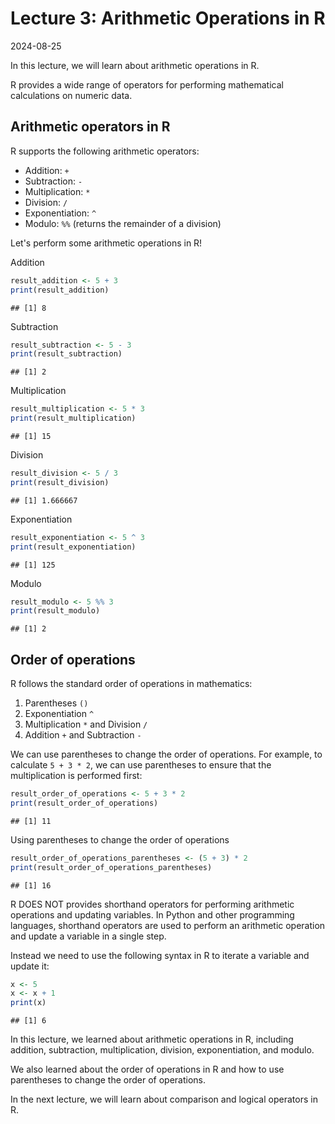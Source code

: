 # Lecture 3: Arithmetic Operations in R
2024-08-25

In this lecture, we will learn about arithmetic operations in R.

R provides a wide range of operators for performing mathematical calculations
on numeric data.

## Arithmetic operators in R

R supports the following arithmetic operators:

- Addition: `+`
- Subtraction: `-`
- Multiplication: `*`
- Division: `/`
- Exponentiation: `^`
- Modulo: `%%` (returns the remainder of a division)

Let's perform some arithmetic operations in R!

Addition


``` r
result_addition <- 5 + 3
print(result_addition)
```

```
## [1] 8
```

Subtraction


``` r
result_subtraction <- 5 - 3
print(result_subtraction)
```

```
## [1] 2
```

Multiplication


``` r
result_multiplication <- 5 * 3
print(result_multiplication)
```

```
## [1] 15
```

Division


``` r
result_division <- 5 / 3
print(result_division)
```

```
## [1] 1.666667
```

Exponentiation


``` r
result_exponentiation <- 5 ^ 3
print(result_exponentiation)
```

```
## [1] 125
```

Modulo


``` r
result_modulo <- 5 %% 3
print(result_modulo)
```

```
## [1] 2
```

## Order of operations

R follows the standard order of operations in mathematics:

1. Parentheses `()`
1. Exponentiation `^`
1. Multiplication `*` and Division `/`
1. Addition `+` and Subtraction `-`

We can use parentheses to change the order of operations. For example, to
calculate `5 + 3 * 2`, we can use parentheses to ensure that the
multiplication is performed first:


``` r
result_order_of_operations <- 5 + 3 * 2
print(result_order_of_operations)
```

```
## [1] 11
```

Using parentheses to change the order of operations


``` r
result_order_of_operations_parentheses <- (5 + 3) * 2
print(result_order_of_operations_parentheses)
```

```
## [1] 16
```

R DOES NOT provides shorthand operators for performing arithmetic operations
and updating variables. In Python and other programming languages, shorthand
operators are used to perform an arithmetic operation and update a variable
in a single step.

Instead we need to use the following syntax in R to iterate a variable and
update it:


``` r
x <- 5
x <- x + 1
print(x)
```

```
## [1] 6
```

In this lecture, we learned about arithmetic operations in R, including
addition, subtraction, multiplication, division, exponentiation, and modulo.

We also learned about the order of operations in R and how to use parentheses
to change the order of operations.

In the next lecture, we will learn about comparison and logical operators in
R.
